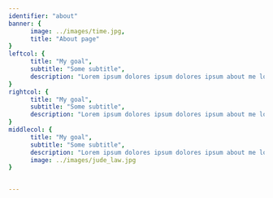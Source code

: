 ```yaml
---
identifier: "about"
banner: {
      image: ../images/time.jpg,
      title: "About page"
}
leftcol: {
      title: "My goal",
      subtitle: "Some subtitle",
      description: "Lorem ipsum dolores ipsum dolores ipsum about me lorem ipsum dolores ipsum dolores ipsum dlores"
}
rightcol: {
      title: "My goal",
      subtitle: "Some subtitle",
      description: "Lorem ipsum dolores ipsum dolores ipsum about me lorem ipsum dolores ipsum dolores ipsum dlores"
}
middlecol: {
      title: "My goal",
      subtitle: "Some subtitle",
      description: "Lorem ipsum dolores ipsum dolores ipsum about me lorem ipsum dolores ipsum dolores ipsum dlores",
      image: ../images/jude_law.jpg
}


---
```




